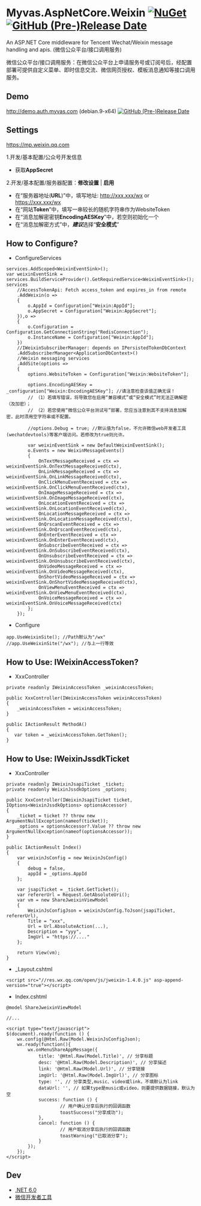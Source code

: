 # Myvas.AspNetCore.Weixin [![NuGet](https://img.shields.io/nuget/v/Myvas.AspNetCore.Weixin.svg)](https://www.nuget.org/packages/Myvas.AspNetCore.Weixin) [![GitHub (Pre-)Release Date](https://img.shields.io/github/release-date-pre/myvas/AspNetCore.Weixin?label=github)](https://github.com/myvas/AspNetCore.Weixin)
An ASP.NET Core middleware for Tencent Wechat/Weixin message handling and apis. (微信公众平台/接口调用服务)

微信公众平台/接口调用服务：在微信公众平台上申请服务号或订阅号后，经配置部署可提供自定义菜单、即时信息交流、微信网页授权、模板消息通知等接口调用服务。

## Demo
http://demo.auth.myvas.com (debian.9-x64) [![GitHub (Pre-)Release Date](https://img.shields.io/github/release-date-pre/myvas/AspNetCore.Authentication.Demo?label=github)](https://github.com/myvas/AspNetCore.Authentication.Demo)

## Settings
https://mp.weixin.qq.com

1.开发/基本配置/公众号开发信息
- 获取**AppSecret**

2.开发/基本配置/服务器配置：**修改设置** | **启用**
- 在“服务器地址(**URL**)”中，填写地址: http://xxx.xxx/wx or https://xxx.xxx/wx
- 在“网站**Token**”中，填写一串较长的随机字符串作为WebsiteToken
- 在“消息加解密密钥**EncodingAESKey**”中，若空则初始化一个
- 在“消息加解密方式”中，***建议***选择“**安全模式**”

## How to Configure?
* ConfigureServices
```
services.AddScoped<WeixinEventSink>();
var weixinEventSink = services.BuildServiceProvider().GetRequiredService<WeixinEventSink>();
services
	//AccessTokenApi: Fetch access_token and expires_in from remote
	.AddWeixin(o =>
	{
		o.AppId = Configuration["Weixin:AppId"];
		o.AppSecret = Configuration["Weixin:AppSecret"];
	}),o =>
	{
		o.Configuration = Configuration.GetConnectionString("RedisConnection");
		o.InstanceName = Configuration["Weixin:AppId"];
	})
	//IWeixinSubscriberManager: depends on IPersistedTokenDbContext
	.AddSubscriberManager<ApplicationDbContext>()
	//Weixin messaging services
	.AddSite(options =>
	{
		options.WebsiteToken = Configuration["Weixin:WebsiteToken"];
      
		options.EncodingAESKey = _configuration["Weixin:EncodingAESKey"]; //请注意检查该值正确无误！
		// （1）若填写错误，将导致您在启用“兼容模式”或“安全模式”时无法正确解密（及加密）；
		// （2）若您使用“微信公众平台测试号”部署，您应当注意到其不支持消息加解密，此时须用空字符串或不配置。
      
		//options.Debug = true; //默认值为false，不允许微信web开发者工具(wechatdevtools)等客户端访问。若修改为true则允许。
      
		var weixinEventSink = new DefaultWeixinEventSink();
		o.Events = new WeixinMessageEvents()
		{
			OnTextMessageReceived = ctx => weixinEventSink.OnTextMessageReceived(ctx),
			OnLinkMessageReceived = ctx => weixinEventSink.OnLinkMessageReceived(ctx),
			OnClickMenuEventReceived = ctx => weixinEventSink.OnClickMenuEventReceived(ctx),
			OnImageMessageReceived = ctx => weixinEventSink.OnImageMessageReceived(ctx),
			OnLocationEventReceived = ctx => weixinEventSink.OnLocationEventReceived(ctx),
			OnLocationMessageReceived = ctx => weixinEventSink.OnLocationMessageReceived(ctx),
			OnQrscanEventReceived = ctx => weixinEventSink.OnQrscanEventReceived(ctx),
			OnEnterEventReceived = ctx => weixinEventSink.OnEnterEventReceived(ctx),
			OnSubscribeEventReceived = ctx => weixinEventSink.OnSubscribeEventReceived(ctx),
			OnUnsubscribeEventReceived = ctx => weixinEventSink.OnUnsubscribeEventReceived(ctx),
			OnVideoMessageReceived = ctx => weixinEventSink.OnVideoMessageReceived(ctx),
			OnShortVideoMessageReceived = ctx => weixinEventSink.OnShortVideoMessageReceived(ctx),
			OnViewMenuEventReceived = ctx => weixinEventSink.OnViewMenuEventReceived(ctx),
			OnVoiceMessageReceived = ctx => weixinEventSink.OnVoiceMessageReceived(ctx)
		};
	});
```

* Configure
```
app.UseWeixinSite(); //Path默认为"/wx"
//app.UseWeixinSite("/wx"); //与上一行等效
```

## How to Use: IWeixinAccessToken?
*  XxxController
```
private readonly IWeixinAccessToken _weixinAccessToken;

public XxxController(IWeixinAccessToken weixinAccessToken)
{
    _weixinAccessToken = weixinAccessToken;
}

public IActionResult MethodA()
{
   var token = _weixinAccessToken.GetToken();
}
```

## How to Use: IWeixinJssdkTicket
* XxxController
```
private readonly IWeixinJsapiTicket _ticket;
private readonly WeixinJssdkOptions _options;

public XxxController(IWeixinJsapiTicket ticket, IOptions<WeixinJssdkOptions> optionsAccessor)
{
	_ticket = ticket ?? throw new ArgumentNullException(nameof(ticket));
	_options = optionsAccessor?.Value ?? throw new ArgumentNullException(nameof(optionsAccessor));
}

public IActionResult Index()
{
	var weixinJsConfig = new WeixinJsConfig()
	{
		debug = false,
		appId = _options.AppId
	};

	var jsapiTicket = _ticket.GetTicket();
	var refererUrl = Request.GetAbsoluteUri();
	var vm = new ShareJweixinViewModel
	{
		WeixinJsConfigJson = weixinJsConfig.ToJson(jsapiTicket, refererUrl),
		Title = "xxx",
		Url = Url.AbsoluteAction(...),
		Description = "yyy",
		ImgUrl = "https://...."
	};

	return View(vm);
}
```

* _Layout.cshtml
```
<script src="//res.wx.qq.com/open/js/jweixin-1.4.0.js" asp-append-version="true"></script>
```

* Index.cshtml
```
@model ShareJweixinViewModel

//...

<script type="text/javascript">
$(document).ready(function () {
	wx.config(@Html.Raw(Model.WeixinJsConfigJson);
	wx.ready(function(){
		wx.onMenuShareAppMessage({
			title: '@Html.Raw(Model.Title)', // 分享标题
			desc: '@Html.Raw(Model.Description)', // 分享描述
			link: '@Html.Raw(Model.Url)', // 分享链接
			imgUrl: '@Html.Raw(Model.ImgUrl)', // 分享图标
			type: '', // 分享类型,music、video或link，不填默认为link
			dataUrl: '', // 如果type是music或video，则要提供数据链接，默认为空
			success: function () {
					// 用户确认分享后执行的回调函数
					toastSuccess("分享成功");
			},
			cancel: function () {
					// 用户取消分享后执行的回调函数
					toastWarning("已取消分享");
			}
		});
	});
</script>
```

## Dev
* [.NET 6.0](https://dotnet.microsoft.com/en-us/download/dotnet/6.0)
* [微信开发者工具](https://mp.weixin.qq.com/debug/wxadoc/dev/devtools/download.html)
